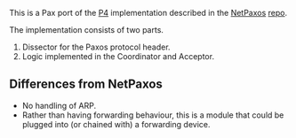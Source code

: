 This is a Pax port of the [P4](http://p4.org) implementation described in the
[NetPaxos](http://www.inf.usi.ch/faculty/soule/netpaxos.html)
[repo](https://github.com/usi-systems/p4paxos/tree/ac69d52e402807f53142123000b0b4e7105fdd3c).

The implementation consists of two parts.
1. Dissector for the Paxos protocol header.
2. Logic implemented in the Coordinator and Acceptor.

## Differences from NetPaxos
* No handling of ARP.
* Rather than having forwarding behaviour, this is a module that could be
  plugged into (or chained with) a forwarding device.
